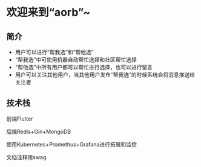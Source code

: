 # 欢迎来到“aorb”~

## 简介

- 用户可以进行“帮我选”和“帮他选”
- “帮我选”中可使用机器自动帮忙选择和社区帮忙选择
- “帮他选”中所有用户都可以帮忙进行选择，也可以进行留言
- 用户可以关注其他用户，当其他用户发布“帮我选”的时候系统会将消息推送给关注者



## 技术栈

前端Flutter

后端Redis+Gin+MongoDB

使用Kubernetes+Promethus+Grafana进行拓展和监控

文档注释用swag